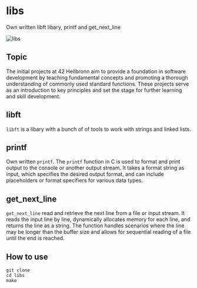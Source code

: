 # libs
Own written libft libary, printf and get_next_line

![libs](https://github.com/Christwelve/libs/assets/39922270/79720960-698f-4ec8-9cb1-ab13ff2b69c4)

## Topic
The initial projects at 42 Heilbronn aim to provide a foundation in software development by teaching fundamental concepts and promoting a thorough understanding of commonly used standard functions. These projects serve as an introduction to key principles and set the stage for further learning and skill development.

## libft
`libft` is a libary with a bunch of of tools to work with strings and linked lists.

## printf
Own written `printf`. The `printf` function in C is used to format and print output to the console or another output stream. It takes a format string as input, which specifies the desired output format, and can include placeholders or format specifiers for various data types.

## get_next_line
`get_next_line` read and retrieve the next line from a file or input stream. It reads the input line by line, dynamically allocates memory for each line, and returns the line as a string. The function handles scenarios where the line may be longer than the buffer size and allows for sequential reading of a file until the end is reached.

## How to use
```
git clone 
cd libs
make
```

